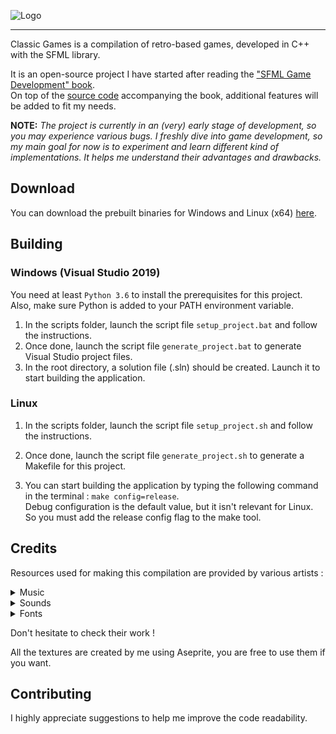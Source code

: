![Logo](resources/textures/title_text.png)

***

Classic Games is a compilation of retro-based games, developed in C++ with the SFML library.

It is an open-source project I have started after reading the ["SFML Game Development" book](https://www.packtpub.com/product/sfml-game-development/9781849696845).\
On top of the [source code](https://github.com/SFML/SFML-Game-Development-Book) accompanying the book, additional features will be added to fit my needs.

**NOTE:** *The project is currently in an (very) early stage of development, so you may experience various bugs. I freshly dive into game development, 
so my main goal for now is to experiment and learn different kind of implementations. It helps me understand their advantages and drawbacks.*

## Download

You can download the prebuilt binaries for Windows and Linux (x64) [here](https://github.com/razorbeard/classic-games/releases).


## Building

### Windows (Visual Studio 2019)

You need at least `Python 3.6` to install the prerequisites for this project. Also, make sure Python is added to your PATH environment variable.

1. In the scripts folder, launch the script file `setup_project.bat` and follow the instructions.
2. Once done, launch the script file `generate_project.bat` to generate Visual Studio project files.
3. In the root directory, a solution file (.sln) should be created. Launch it to start building the application.

### Linux

1. In the scripts folder, launch the script file `setup_project.sh` and follow the instructions.

2. Once done, launch the script file `generate_project.sh` to generate a Makefile for this project.

3. You can start building the application by typing the following command in the terminal : `make config=release`.\
Debug configuration is the default value, but it isn't relevant for Linux. So you must add the release config flag to the make tool.

## Credits

Resources used for making this compilation are provided by various artists :

<details>
  <summary>Music</summary>
  
  * [Cunning plan](https://opengameart.org/content/cunning-plan-short-seamless-loop) (menu_theme.ogg) by congusbongus.
  * [On The Offensive](https://opengameart.org/content/8-bit-theme-on-the-offensive) (arkanoid_theme.ogg) by Wolfgang.
  * [Stage 1](https://opengameart.org/content/4-chiptunes-adventure) (tetris_theme.ogg) from Chiptune Adventures, by Juhani Junkala.
</details>

<details>
  <summary>Sounds</summary>
  
  * [win_jingle.wav and intro_jingle.wav](https://opengameart.org/content/nes-shooter-music-5-tracks-3-jingles) from NES Shooter Music, by SketchyLogic.
  * [start_pressed.wav](https://opengameart.org/content/nes-8-bit-sound-effects) from NES 8-bit sound effects, by shiru8bit.
  * [All others sounds](https://opengameart.org/content/512-sound-effects-8-bit-style) from 512 Sound Effects (8-bit style), by Juhani Junkala.
</details>

<details>
  <summary>Fonts</summary>
  
  * [sansation.ttf](https://www.dafont.com/fr/sansation.font) by Bernd Montag.
  * [upheavtt.ttf](https://www.dafont.com/upheaval.font) by Brian Kent.
  * [8_bit_arcade_in.ttf](https://www.dafont.com/8-bit-arcade.font) by Damien Gosset.
</details>

Don't hesitate to check their work !

All the textures are created by me using Aseprite, you are free to use them if you want.


## Contributing

I highly appreciate suggestions to help me improve the code readability.